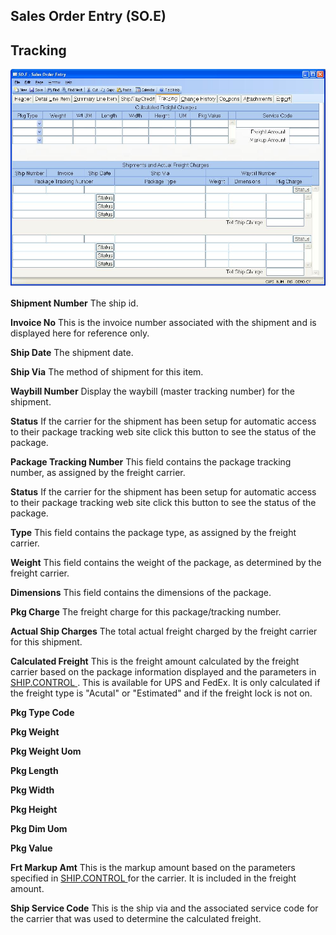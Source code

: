 ##  Sales Order Entry (SO.E)

<PageHeader />

##  Tracking

![](./SO-E-5.jpg)

**Shipment Number** The ship id.  
  
**Invoice No** This is the invoice number associated with the shipment and is
displayed here for reference only.  
  
**Ship Date** The shipment date.  
  
**Ship Via** The method of shipment for this item.  
  
**Waybill Number** Display the waybill (master tracking number) for the
shipment.  
  
**Status** If the carrier for the shipment has been setup for automatic access
to their package tracking web site click this button to see the status of the
package.  
  
**Package Tracking Number** This field contains the package tracking number,
as assigned by the freight carrier.  
  
**Status** If the carrier for the shipment has been setup for automatic access
to their package tracking web site click this button to see the status of the
package.  
  
**Type** This field contains the package type, as assigned by the freight
carrier.  
  
**Weight** This field contains the weight of the package, as determined by the
freight carrier.  
  
**Dimensions** This field contains the dimensions of the package.  
  
**Pkg Charge** The freight charge for this package/tracking number.  
  
**Actual Ship Charges** The total actual freight charged by the freight
carrier for this shipment.  
  
**Calculated Freight** This is the freight amount calculated by the freight carrier based on the package information displayed and the parameters in [ SHIP.CONTROL ](../../../../../ACCT-CONTROL/ACCT-CONTROL-1/ar-e/CUST-E/CUST-E-8/ship-control) . This is available for UPS and FedEx. It is only calculated if the freight type is "Acutal" or "Estimated" and if the freight lock is not on.   
  
**Pkg Type Code**  
  
**Pkg Weight**  
  
**Pkg Weight Uom**  
  
**Pkg Length**  
  
**Pkg Width**  
  
**Pkg Height**  
  
**Pkg Dim Uom**  
  
**Pkg Value**  
  
**Frt Markup Amt** This is the markup amount based on the parameters specified in [ SHIP.CONTROL ](../../../../../ACCT-CONTROL/ACCT-CONTROL-1/ar-e/CUST-E/CUST-E-8/ship-control) for the carrier. It is included in the freight amount.   
  
**Ship Service Code** This is the ship via and the associated service code for
the carrier that was used to determine the calculated freight.  
  
  
<badge text= "Version 8.10.57" vertical="middle" />

<PageFooter />